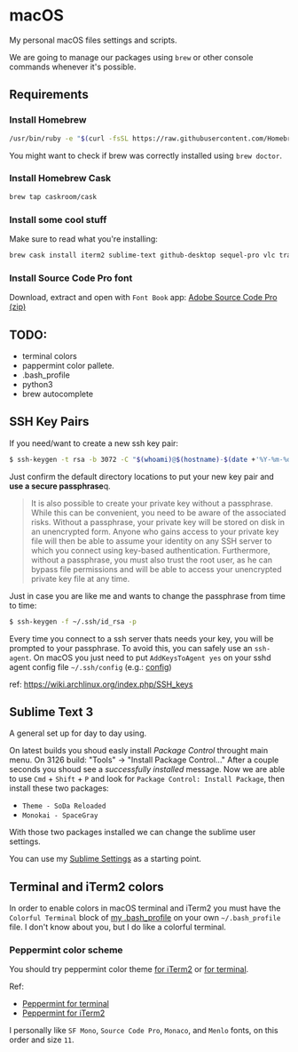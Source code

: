 # macOS
My personal macOS files settings and scripts.

We are going to manage our packages using `brew` or other console commands whenever it's possible.

## Requirements


### Install Homebrew

```bash
/usr/bin/ruby -e "$(curl -fsSL https://raw.githubusercontent.com/Homebrew/install/master/install)"
```

You might want to check if brew was correctly installed using `brew doctor`.


### Install Homebrew Cask

```bash
brew tap caskroom/cask
```

### Install some cool stuff

Make sure to read what you're installing:

```bash
brew cask install iterm2 sublime-text github-desktop sequel-pro vlc transmission  firefox google-chrome
```

### Install Source Code Pro font

Download, extract and open with `Font Book` app:
[Adobe Source Code Pro (zip)](https://github.com/adobe-fonts/source-code-pro/archive/2.030R-ro/1.050R-it.zip)


## TODO:
- terminal colors
- pappermint color pallete.
- .bash_profile
- python3
- brew autocomplete


## SSH Key Pairs

If you need/want to create a new ssh key pair:

```bash
$ ssh-keygen -t rsa -b 3072 -C "$(whoami)@$(hostname)-$(date +'%Y-%m-%d')"
```
Just confirm the default directory locations to put your new key pair and **use a secure passphrase**q.

> It is also possible to create your private key without a passphrase. While this can be convenient, you need to be aware of the associated risks. Without a passphrase, your private key will be stored on disk in an unencrypted form. Anyone who gains access to your private key file will then be able to assume your identity on any SSH server to which you connect using key-based authentication. Furthermore, without a passphrase, you must also trust the root user, as he can bypass file permissions and will be able to access your unencrypted private key file at any time.


Just in case you are like me and wants to change the passphrase from time to time:

```bash
$ ssh-keygen -f ~/.ssh/id_rsa -p
```

Every time you connect to a ssh server thats needs your key, you will be prompted to your passphrase. To avoid this, you can safely use an `ssh-agent`.
On macOS you just need to put `AddKeysToAgent yes` on your sshd agent config file `~/.ssh/config` (e.g.: [config](https://github.com/RodrigoJimmy/macOS/blob/master/files/ssh_config))

ref: https://wiki.archlinux.org/index.php/SSH_keys


## Sublime Text 3

A general set up for day to day using.

On latest builds you shoud easly install _Package Control_ throught main menu. On 3126 build: "Tools" -> "Install Package Control..."
After a couple seconds you shoud see a _successfully installed_ message.
Now we are able to use `Cmd` + `Shift` + `P` and look for `Package Control: Install Package`, then install these two packages:

- `Theme - SoDa Reloaded`
- `Monokai - SpaceGray`

With those two packages installed we can change the sublime user settings.

You can use my [Sublime Settings](https://github.com/RodrigoJimmy/macOS/blob/master/files/Preferences.sublime-settings) as a starting point.

## Terminal and iTerm2 colors

In order to enable colors in macOS terminal and iTerm2 you must have the `Colorful Terminal` block of [my .bash_profile](https://github.com/RodrigoJimmy/macOS/blob/master/files/bash_profile) on your own `~/.bash_profile` file.
I don't know about you, but I do like a colorful terminal.

### Peppermint color scheme

You should try peppermint color theme [for iTerm2](https://raw.githubusercontent.com/dotzero/iTerm-2-Peppermint/master/Peppermint.itermcolors) or [for terminal](https://noahfrederick.com/get/Peppermint.1.2.terminal.zip).

Ref:
- [Peppermint for terminal](https://noahfrederick.com/log/lion-terminal-theme-peppermint.html)
- [Peppermint for iTerm2](https://github.com/dotzero/iTerm-2-Peppermint)

I personally like `SF Mono`, `Source Code Pro`, `Monaco`, and `Menlo` fonts, on this order and size `11`.

